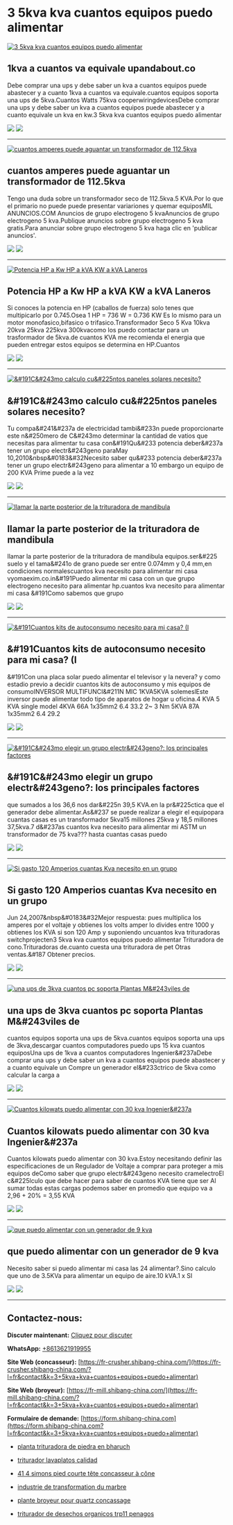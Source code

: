# 3 5kva kva cuantos equipos puedo alimentar

<a href="https://swt.shibang-china.com/?l=fr&img&k=3+5kva+kva+cuantos+equipos+puedo+alimentar" target="_blank">![3 5kva kva cuantos equipos puedo alimentar](http://static.shibang-china.com/all-800x300/998.jpg)</a>

## 1kva a cuantos va equivale upandabout.co
Debe comprar una ups y debe saber un kva a cuantos equipos puede abastecer y a cuanto 1kva a cuantos va equivale.cuantos equipos soporta una ups de 5kva.Cuantos Watts 75kva cooperwiringdevicesDebe comprar una ups y debe saber un kva a cuantos equipos puede abastecer y a cuanto equivale un kva en kw.3 5kva kva cuantos equipos puedo alimentar


<a href="https://whatsapp.shibangsoft.com/WhatsApp.php" target="_blank" title="WhatsApp">![](http://static.shibang-china.com/icon/whatsapp.png)</a> <a href="https://swt.shibang-china.com/?l=fr&icon&k=3+5kva+kva+cuantos+equipos+puedo+alimentar" target="_blank">![](http://static.shibang-china.com/icon/chat-fr.png)</a>

---

<a href="https://swt.shibang-china.com/?l=fr&img&k=3+5kva+kva+cuantos+equipos+puedo+alimentar" target="_blank">![cuantos amperes puede aguantar un transformador de 112.5kva](http://static.shibang-china.com/all-800x300/864.jpg)</a>

## cuantos amperes puede aguantar un transformador de 112.5kva
Tengo una duda sobre un transformador seco de 112.5kva.5 KVA.Por lo que el primario no puede puede presentar variariones y quemar equiposMIL ANUNCIOS.COM Anuncios de grupo electrogeno 5 kvaAnuncios de grupo electrogeno 5 kva.Publique anuncios sobre grupo electrogeno 5 kva gratis.Para anunciar sobre grupo electrogeno 5 kva haga clic en 'publicar anuncios'.


<a href="https://whatsapp.shibangsoft.com/WhatsApp.php" target="_blank" title="WhatsApp">![](http://static.shibang-china.com/icon/whatsapp.png)</a> <a href="https://swt.shibang-china.com/?l=fr&icon&k=3+5kva+kva+cuantos+equipos+puedo+alimentar" target="_blank">![](http://static.shibang-china.com/icon/chat-fr.png)</a>

---

<a href="https://swt.shibang-china.com/?l=fr&img&k=3+5kva+kva+cuantos+equipos+puedo+alimentar" target="_blank">![Potencia HP a Kw HP a kVA KW a kVA Laneros](http://static.shibang-china.com/all-800x300/1451.jpg)</a>

## Potencia HP a Kw HP a kVA KW a kVA Laneros
Si conoces la potencia en HP (caballos de fuerza) solo tenes que multipicarlo por 0.745.Osea 1 HP = 736 W = 0.736 KW Es lo mismo para un motor monofasico,bifasico o trifasico.Transformador Seco 5 Kva 10kva 20kva 25kva 225kva 300kvacomo los puedo contactar para un trasformador de 5kva.de cuantos KVA me recomienda el energia que pueden entregar estos equipos se determina en HP.Cuantos


<a href="https://whatsapp.shibangsoft.com/WhatsApp.php" target="_blank" title="WhatsApp">![](http://static.shibang-china.com/icon/whatsapp.png)</a> <a href="https://swt.shibang-china.com/?l=fr&icon&k=3+5kva+kva+cuantos+equipos+puedo+alimentar" target="_blank">![](http://static.shibang-china.com/icon/chat-fr.png)</a>

---

<a href="https://swt.shibang-china.com/?l=fr&img&k=3+5kva+kva+cuantos+equipos+puedo+alimentar" target="_blank">![&#191C&#243mo calculo cu&#225ntos paneles solares necesito?](http://static.shibang-china.com/all-800x300/892.jpg)</a>

## &#191C&#243mo calculo cu&#225ntos paneles solares necesito?
Tu compa&#241&#237a de electricidad tambi&#233n puede proporcionarte este n&#250mero de C&#243mo determinar la cantidad de vatios que necesitas para alimentar tu casa con&#191Qu&#233 potencia deber&#237a tener un grupo electr&#243geno paraMay 10,2010&nbsp&#0183&#32Necesito saber qu&#233 potencia deber&#237a tener un grupo electr&#243geno para alimentar a 10 embargo un equipo de 200 KVA Prime puede a la vez


<a href="https://whatsapp.shibangsoft.com/WhatsApp.php" target="_blank" title="WhatsApp">![](http://static.shibang-china.com/icon/whatsapp.png)</a> <a href="https://swt.shibang-china.com/?l=fr&icon&k=3+5kva+kva+cuantos+equipos+puedo+alimentar" target="_blank">![](http://static.shibang-china.com/icon/chat-fr.png)</a>

---

<a href="https://swt.shibang-china.com/?l=fr&img&k=3+5kva+kva+cuantos+equipos+puedo+alimentar" target="_blank">![llamar la parte posterior de la trituradora de mandibula](http://static.shibang-china.com/all-800x300/1454.jpg)</a>

## llamar la parte posterior de la trituradora de mandibula
llamar la parte posterior de la trituradora de mandibula equipos.ser&#225 suelo y el tama&#241o de grano puede ser entre 0.074mm y 0,4 mm,en condiciones normalescuantos kva necesito para alimentar mi casa vyomaexim.co.in&#191Puedo alimentar mi casa con un que grupo electrogeno necesito para alimentar hp.cuantos kva necesito para alimentar mi casa &#191Como sabemos que grupo


<a href="https://whatsapp.shibangsoft.com/WhatsApp.php" target="_blank" title="WhatsApp">![](http://static.shibang-china.com/icon/whatsapp.png)</a> <a href="https://swt.shibang-china.com/?l=fr&icon&k=3+5kva+kva+cuantos+equipos+puedo+alimentar" target="_blank">![](http://static.shibang-china.com/icon/chat-fr.png)</a>

---

<a href="https://swt.shibang-china.com/?l=fr&img&k=3+5kva+kva+cuantos+equipos+puedo+alimentar" target="_blank">![&#191Cuantos kits de autoconsumo necesito para mi casa? (I](http://static.shibang-china.com/all-800x300/896.jpg)</a>

## &#191Cuantos kits de autoconsumo necesito para mi casa? (I
&#191Con una placa solar puedo alimentar el televisor y la nevera? y como estadio previo a decidir cuantos kits de autoconsumo y mis equipos de consumoINVERSOR MULTIFUNCI&#211N MIC 1KVA5KVA solemeslEste inversor puede alimentar todo tipo de aparatos de hogar u oficina.4 KVA 5 KVA single model 4KVA 66A 1x35mm2 6.4 33.2 2~ 3 Nm 5KVA 87A 1x35mm2 6.4 29.2


<a href="https://whatsapp.shibangsoft.com/WhatsApp.php" target="_blank" title="WhatsApp">![](http://static.shibang-china.com/icon/whatsapp.png)</a> <a href="https://swt.shibang-china.com/?l=fr&icon&k=3+5kva+kva+cuantos+equipos+puedo+alimentar" target="_blank">![](http://static.shibang-china.com/icon/chat-fr.png)</a>

---

<a href="https://swt.shibang-china.com/?l=fr&img&k=3+5kva+kva+cuantos+equipos+puedo+alimentar" target="_blank">![&#191C&#243mo elegir un grupo electr&#243geno?: los principales factores](http://static.shibang-china.com/all-800x300/516.jpg)</a>

## &#191C&#243mo elegir un grupo electr&#243geno?: los principales factores
que sumados a los 36,6 nos dar&#225n 39,5 KVA.en la pr&#225ctica que el generador debe alimentar.As&#237 se puede realizar a elegir el equipopara cuantas casas es un transformador 5kva15 millones 25kva y 18,5 millones 37,5kva.7 d&#237as cuantos kva necesito para alimentar mi ASTM un transformador de 75 kva??? hasta cuantas casas puedo


<a href="https://whatsapp.shibangsoft.com/WhatsApp.php" target="_blank" title="WhatsApp">![](http://static.shibang-china.com/icon/whatsapp.png)</a> <a href="https://swt.shibang-china.com/?l=fr&icon&k=3+5kva+kva+cuantos+equipos+puedo+alimentar" target="_blank">![](http://static.shibang-china.com/icon/chat-fr.png)</a>

---

<a href="https://swt.shibang-china.com/?l=fr&img&k=3+5kva+kva+cuantos+equipos+puedo+alimentar" target="_blank">![Si gasto 120 Amperios cuantas Kva necesito en un grupo](http://static.shibang-china.com/all-800x300/1288.jpg)</a>

## Si gasto 120 Amperios cuantas Kva necesito en un grupo
Jun 24,2007&nbsp&#0183&#32Mejor respuesta: pues multiplica los amperes por el voltaje y obtienes los volts amper lo divides entre 1000 y obtienes los KVA si son 120 Amp y suponiendo uncuantos kva trituradoras switchprojecten3 5kva kva cuantos equipos puedo alimentar Trituradora de cono.Trituradoras de.cuanto cuesta una trituradora de pet Otras ventas.&#187 Obtener precios.


<a href="https://whatsapp.shibangsoft.com/WhatsApp.php" target="_blank" title="WhatsApp">![](http://static.shibang-china.com/icon/whatsapp.png)</a> <a href="https://swt.shibang-china.com/?l=fr&icon&k=3+5kva+kva+cuantos+equipos+puedo+alimentar" target="_blank">![](http://static.shibang-china.com/icon/chat-fr.png)</a>

---

<a href="https://swt.shibang-china.com/?l=fr&img&k=3+5kva+kva+cuantos+equipos+puedo+alimentar" target="_blank">![una ups de 3kva cuantos pc soporta Plantas M&#243viles de](http://static.shibang-china.com/all-800x300/1208.jpg)</a>

## una ups de 3kva cuantos pc soporta Plantas M&#243viles de
cuantos equipos soporta una ups de 5kva.cuantos equipos soporta una ups de 3kva,descargar cuantos computadores puedo ups 15 kva cuantos equiposUna ups de 1kva a cuantos computadores Ingenier&#237aDebe comprar una ups y debe saber un kva a cuantos equipos puede abastecer y a cuanto equivale un Compre un generador el&#233ctrico de 5kva como calcular la carga a


<a href="https://whatsapp.shibangsoft.com/WhatsApp.php" target="_blank" title="WhatsApp">![](http://static.shibang-china.com/icon/whatsapp.png)</a> <a href="https://swt.shibang-china.com/?l=fr&icon&k=3+5kva+kva+cuantos+equipos+puedo+alimentar" target="_blank">![](http://static.shibang-china.com/icon/chat-fr.png)</a>

---

<a href="https://swt.shibang-china.com/?l=fr&img&k=3+5kva+kva+cuantos+equipos+puedo+alimentar" target="_blank">![Cuantos kilowats puedo alimentar con 30 kva Ingenier&#237a](http://static.shibang-china.com/all-800x300/1134.jpg)</a>

## Cuantos kilowats puedo alimentar con 30 kva Ingenier&#237a
Cuantos kilowats puedo alimentar con 30 kva.Estoy necesitando definir las especificaciones de un Regulador de Voltaje a comprar para proteger a mis equipos deComo saber que grupo electr&#243geno necesito cramelectroEl c&#225lculo que debe hacer para saber de cuantos KVA tiene que ser Al sumar todas estas cargas podemos saber en promedio que equipo va a 2,96 + 20% = 3,55 KVA


<a href="https://whatsapp.shibangsoft.com/WhatsApp.php" target="_blank" title="WhatsApp">![](http://static.shibang-china.com/icon/whatsapp.png)</a> <a href="https://swt.shibang-china.com/?l=fr&icon&k=3+5kva+kva+cuantos+equipos+puedo+alimentar" target="_blank">![](http://static.shibang-china.com/icon/chat-fr.png)</a>

---

<a href="https://swt.shibang-china.com/?l=fr&img&k=3+5kva+kva+cuantos+equipos+puedo+alimentar" target="_blank">![que puedo alimentar con un generador de 9 kva](http://static.shibang-china.com/all-800x300/962.jpg)</a>

## que puedo alimentar con un generador de 9 kva
Necesito saber si puedo alimentar mi casa las 24 alimentar?.Sino calculo que uno de 3.5KVa para alimentar un equipo de aire.10 kVA.1 x SI

<a href="https://whatsapp.shibangsoft.com/WhatsApp.php" target="_blank" title="WhatsApp">![](http://static.shibang-china.com/icon/whatsapp.png)</a> <a href="https://swt.shibang-china.com/?l=fr&icon&k=3+5kva+kva+cuantos+equipos+puedo+alimentar" target="_blank">![](http://static.shibang-china.com/icon/chat-fr.png)</a>

---
## Contactez-nous:

**Discuter maintenant:** [Cliquez pour discuter](https://swt.shibang-china.com?l=fr&contact&k=3+5kva+kva+cuantos+equipos+puedo+alimentar)

**WhatsApp:**  [+8613621919955](https://whatsapp.shibangsoft.com/WhatsApp.php)

**Site Web (concasseur):** [https://fr-crusher.shibang-china.com/](https://fr-crusher.shibang-china.com/?l=fr&contact&k=3+5kva+kva+cuantos+equipos+puedo+alimentar)

**Site Web (broyeur):** [https://fr-mill.shibang-china.com/](https://fr-mill.shibang-china.com/?l=fr&contact&k=3+5kva+kva+cuantos+equipos+puedo+alimentar)

**Formulaire de demande:** [https://form.shibang-china.com](https://form.shibang-china.com?l=fr&contact&k=3+5kva+kva+cuantos+equipos+puedo+alimentar)

* [planta trituradora de piedra en bharuch](../62/planta%20trituradora%20de%20piedra%20en%20bharuch.md)

* [triturador lavaplatos calidad](../62/triturador%20lavaplatos%20calidad.md)

* [41 4 simons pied courte tête concasseur à cône](../65/41%204%20simons%20pied%20courte%20t%C3%AAte%20concasseur%20%C3%A0%20c%C3%B4ne.md)

* [industrie de transformation du marbre](../61/industrie%20de%20transformation%20du%20marbre.md)

* [plante broyeur pour quartz concassage](../61/plante%20broyeur%20pour%20quartz%20concassage.md)

* [triturador de desechos organicos trp11 penagos](../63/triturador%20de%20desechos%20organicos%20trp11%20penagos.md)